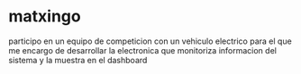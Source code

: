 # matxingo

participo en un equipo de competicion con un vehiculo electrico para el que me encargo de desarrollar la electronica que monitoriza
informacion del sistema y la muestra en el dashboard
